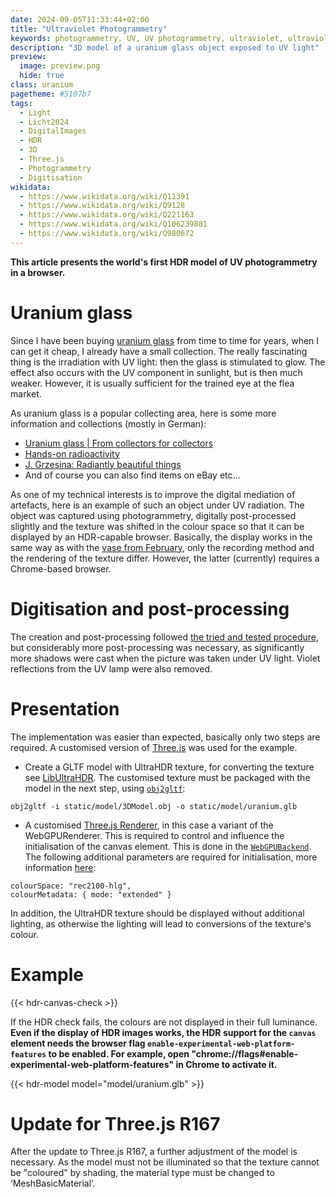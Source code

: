 ```yaml
---
date: 2024-09-05T11:33:44+02:00
title: "Ultraviolet Photogrammetry"
keywords: photogrammetry, UV, UV photogrammetry, ultraviolet, ultraviolet photogrammetry, uranium glass, 3D, Three.js
description: "3D model of a uranium glass object exposed to UV light"
preview:
  image: preview.png
  hide: true
class: uranium
pagetheme: #5107b7
tags:
  - Light
  - Licht2024
  - DigitalImages
  - HDR
  - 3D
  - Three.js
  - Photogrammetry
  - Digitisation
wikidata:
  - https://www.wikidata.org/wiki/Q11391
  - https://www.wikidata.org/wiki/Q9128
  - https://www.wikidata.org/wiki/Q221163
  - https://www.wikidata.org/wiki/Q106239881
  - https://www.wikidata.org/wiki/Q980672
---
```


**This article presents the world's first HDR model of UV photogrammetry in a browser.**
<!--more-->

# Uranium glass

Since I have been buying [uranium glass](https://en.wikipedia.org/wiki/Uranium_glass) from time to time for years, when I can get it cheap, I already have a small collection. The really fascinating thing is the irradiation with UV light: then the glass is stimulated to glow. The effect also occurs with the UV component in sunlight, but is then much weaker. However, it is usually sufficient for the trained eye at the flea market.

As uranium glass is a popular collecting area, here is some more information and collections (mostly in German):
* [Uranium glass | From collectors for collectors](https://www.uranglas.ch/)
* [Hands-on radioactivity](https://www.radioaktivitaet-zum-anfassen.com/uranglas-mehr/photogalerie-urangl%C3%A4ser/)
* [J. Grzesina: Radiantly beautiful things](https://www.grzesina.de/radioakt/dinge.htm)
* And of course you can also find items on eBay etc...

As one of my technical interests is to improve the digital mediation of artefacts, here is an example of such an object under UV radiation. The object was captured using photogrammetry, digitally post-processed slightly and the texture was shifted in the colour space so that it can be displayed by an HDR-capable browser. Basically, the display works in the same way as with the [vase from February](/en/post/3d-model), only the recording method and the rendering of the texture differ. However, the latter (currently) requires a Chrome-based browser.

# Digitisation and post-processing
The creation and post-processing followed [the tried and tested procedure](/en/post/3d-models/), but considerably more post-processing was necessary, as significantly more shadows were cast when the picture was taken under UV light. Violet reflections from the UV lamp were also removed.

# Presentation

The implementation was easier than expected, basically only two steps are required. A customised version of [Three.js](https://threejs.org/) was used for the example.
* Create a GLTF model with UltraHDR texture, for converting the texture see [LibUltraHDR](/en/post/ultrahdr/). The customised texture must be packaged with the model in the next step, using [`obj2gltf`](https://github.com/CesiumGS/obj2gltf):

```
obj2gltf -i static/model/3DModel.obj -o static/model/uranium.glb
```

* A customised [Three.js Renderer](https://github.com/mrdoob/three.js/blob/master/examples/jsm/renderers/webgpu/WebGPURenderer.js), in this case a variant of the WebGPURenderer. This is required to control and influence the initialisation of the canvas element. This is done in the [`WebGPUBackend`](https://github.com/mrdoob/three.js/blob/master/examples/jsm/renderers/webgpu/WebGPUBackend.js). The following additional parameters are required for initialisation, more information [here](https://github.com/ccameron-chromium/webgpu-hdr/blob/main/EXPLAINER.md#example-use):

```
colourSpace: "rec2100-hlg",
colourMetadata: { mode: "extended" }
```

In addition, the UltraHDR texture should be displayed without additional lighting, as otherwise the lighting will lead to conversions of the texture's colour.

# Example

{{< hdr-canvas-check >}}

If the HDR check fails, the colours are not displayed in their full luminance. **Even if the display of HDR images works, the HDR support for the `canvas` element needs the browser flag `enable-experimental-web-platform-features` to be enabled. For example, open "chrome://flags#enable-experimental-web-platform-features" in Chrome to activate it.**

{{< hdr-model model="model/uranium.glb" >}}

# Update for Three.js R167

After the update to Three.js R167, a further adjustment of the model is necessary. As the model must not be illuminated so that the texture cannot be "coloured" by shading, the material type must be changed to ‘MeshBasicMaterial’.
